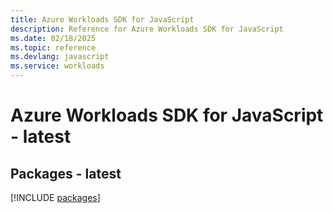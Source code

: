 ```yaml
---
title: Azure Workloads SDK for JavaScript
description: Reference for Azure Workloads SDK for JavaScript
ms.date: 02/18/2025
ms.topic: reference
ms.devlang: javascript
ms.service: workloads
---
```

# Azure Workloads SDK for JavaScript - latest
## Packages - latest
[!INCLUDE [packages](workloads-index.md)]
